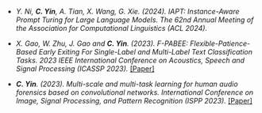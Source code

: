 
- *Y. Ni, <strong><strong>C. Yin</strong></strong>, A. Tian, X. Wang, G. Xie. (2024). IAPT: Instance-Aware Prompt Turing for Large Language Models. The 62nd Annual Meeting of the Association for Computational Linguistics (ACL 2024).*

- *X. Gao, W. Zhu, J. Gao and <strong><strong>C. Yin</strong></strong>. (2023). F-PABEE: Flexible-Patience-Based Early Exiting For Single-Label and Multi-Label Text Classification Tasks. 2023 IEEE International Conference on Acoustics, Speech and Signal Processing (ICASSP 2023).* [[Paper]](https://ieeexplore.ieee.org/abstract/document/10095864)

- *<strong><strong>C. Yin</strong></strong>. (2023). Multi-scale and multi-task learning for human audio forensics based on convolutional networks. International Conference on Image, Signal Processing, and Pattern Recognition (ISPP 2023).* [[Paper]](https://doi.org/10.1117/12.2681344)